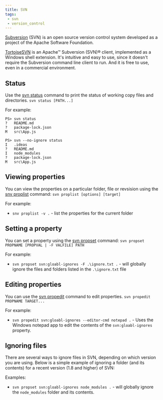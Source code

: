 ```yaml
---
title: SVN
tags:
 - svn
 - version_control
---
```


[Subversion](https://subversion.apache.org/) (SVN) is an open source version control system developed as a project of the Apache Software Foundation. 

[TortoiseSVN](https://tortoisesvn.net/) is an Apache™ Subversion (SVN)® client, implemented as a Windows shell extension. It's intuitive and easy to use, since it doesn't require the Subversion command line client to run. And it is free to use, even in a commercial environment.
<!--more-->
## Status
Use the [svn status](https://www.visualsvn.com/support/svnbook/ref/svn/c/status/) command to print the status of working copy files and directories.
`svn status [PATH...]`

For example:
```shell
PS> svn status
?   README.md
?   package-lock.json
M   src\App.js
```

```shell
PS> svn --no-ignore status
I   .ideas
?   README.md
I   node_modules
?   package-lock.json
M   src\App.js
```

## Viewing properties
You can view the properties on a particular folder, file or revsision using the [snv proplist](https://www.visualsvn.com/support/svnbook/ref/svn/c/proplist/) command:
`svn proplist [options] [target]`

For example:
* `snv proplist -v .` - list the properties for the current folder

## Setting a property
You can set a property using the [svn propset](https://www.visualsvn.com/support/svnbook/ref/svn/c/propset/) command:
`svn propset PROPNAME [PROPVAL | -F VALFILE] PATH`

For example:
* `svn propset svn:gloabl-ignores -F .\ignore.txt .` - will globally ignore the files and folders listed in the `.\ignore.txt` file

## Editing properties
You can use the [svn propedit](https://www.visualsvn.com/support/svnbook/ref/svn/c/propedit/) command to edit properties.
`svn propedit PROPNAME TARGET...`

For example:
* `svn propedit svn:gloabl-ignores --editor-cmd notepad .` - Uses the Windows notepad app to edit the contents of the `svn:gloabl-ignores` property.

## Ignoring files
There are several ways to ignore files in SVN, depending on which version you are using. 
Below is a simple example of ignoring a folder (and its contents) for a recent version (1.8 and higher) of SVN:

Examples:
* `svn propset svn:gloabl-ignores node_modules .` - will globally ignore the `node_modules` folder and its contents.

